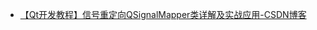 - [【Qt开发教程】信号重定向QSignalMapper类详解及实战应用-CSDN博客](https://alextechvision.blog.csdn.net/article/details/140577357)
